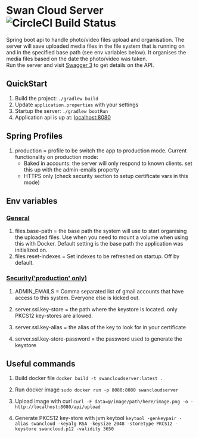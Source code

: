 # Swan Cloud Server ![CircleCI Build Status](https://img.shields.io/circleci/build/github/chiknas/SwanCloudServer)

Spring boot api to handle photo/video files upload and organisation. The server will save uploaded media files in the
file system that is running on and in the specified base path (see env variables below). It organises the media files
based on the date the photo/video was taken.  
Run the server and visit [Swagger 3](http://localhost:8080/swagger-ui/index.html) to get details on the API.

## QuickStart

1. Build the project: `./gradlew build`
2. Update `application.properties` with your settings
3. Startup the server: `./gradlew bootRun`
4. Application api is up at: [localhost:8080](http://localhost:8080/)

## Spring Profiles

1. production = profile to be switch the app to production mode. Current functionality on production mode:
    * Baked in accounts: the server will only respond to known clients. set this up with the admin-emails property
    * HTTPS only (check security section to setup certificate vars in this mode)

## Env variables

### <ins>General</ins>

1. files.base-path = the base path the system will use to start organising the uploaded files. Use when you need to
   mount a volume when using this with Docker. Default setting is the base path the application was initialized on.
2. files.reset-indexes = Set indexes to be refreshed on startup. Off by default.

### <ins>Security('production' only)</ins>

1. ADMIN_EMAILS = Comma separated list of gmail accounts that have access to this system. Everyone else is
   kicked out.

2. server.ssl.key-store = the path where the keystore is located. only PKCS12 key-stores are allowed.

3. server.ssl.key-alias = the alias of the key to look for in your certificate

4. server.ssl.key-store-password = the password used to generate the keystore

## Useful commands

1. Build docker file
   `docker build -t swancloudserver:latest .`

2. Run docker image
   `sudo docker run -p 8080:8080 swancloudserver`

3. Upload image with curl
   `curl -F data=@/image/path/here/image.png -o - http://localhost:8080/api/upload`

4. Generate PKCS12 key-store with jvm keytool
   `keytool -genkeypair -alias swancloud -keyalg RSA -keysize 2048 -storetype PKCS12 -keystore swancloud.p12 -validity 3650`
